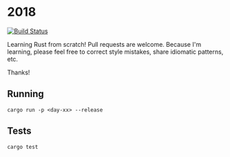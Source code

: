# 2018

[![Build Status](https://travis-ci.org/poteto/advent-of-code-2018.svg?branch=master)](https://travis-ci.org/poteto/advent-of-code-2018)

Learning Rust from scratch! Pull requests are welcome. Because I'm learning, please feel free to correct style mistakes, share idiomatic patterns, etc.

Thanks!

## Running

```
cargo run -p <day-xx> --release
```

## Tests

```
cargo test
```
